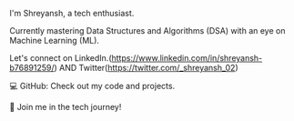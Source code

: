 I'm Shreyansh, a tech enthusiast.

Currently mastering Data Structures and Algorithms (DSA) with an eye on Machine Learning (ML).

Let's connect on LinkedIn.(https://www.linkedin.com/in/shreyansh-b76891259/)
             AND Twitter(https://twitter.com/_shreyansh_02)

💻 GitHub: Check out my code and projects.

🌟 Join me in the tech journey!



<!---
02shreyansh/02shreyansh is a ✨ special ✨ repository because its `README.md` (this file) appears on your GitHub profile.
You can click the Preview link to take a look at your changes.
--->
